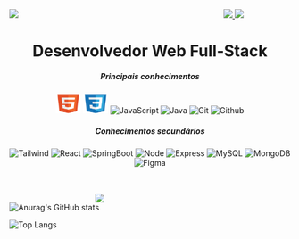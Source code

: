 <img align="left" width="300px" src="https://media3.giphy.com/media/v1.Y2lkPTc5MGI3NjExMzZhZDAyM2U1ZDVmNjVmZWEwNjZlYjM4NGFlMTBlNDQ3NDBlYmVkZCZjdD1z/fAiJGA3EleFKx3gLv2/giphy.gif">

<div>
   <div align="center">
   <a  href="https://www.linkedin.com/in/rdcodigo/" target="_blank"><img src="https://img.shields.io/badge/-LinkedIn-%230077B5?style=for-the-badge&logo=linkedin&logoColor=white"</a>
   <a href="https://rdcodigo-page-three-orcin.vercel.app/" target="_blank"><img src="https://img.shields.io/badge/portfólio-important?style=for-the-badge&logo=About.me&logoColor=white"></a>
  </div>
 <h1 align="center">Desenvolvedor Web Full-Stack</h1>

</div>   
  <div align="center">
   <h5 align="center">Principais conhecimentos</h5>
   <div align="center">
    <img alt="HTML" height="35" width="45" src="https://raw.githubusercontent.com/devicons/devicon/master/icons/html5/html5-original.svg">
    <img alt="CSS" height="35" width="45" src="https://raw.githubusercontent.com/devicons/devicon/master/icons/css3/css3-original.svg">
    <img alt="JavaScript" height="35" width="45" src="https://cdn.jsdelivr.net/gh/devicons/devicon/icons/javascript/javascript-original.svg">
    <img alt="Java" height="35" width="45" src="https://cdn.jsdelivr.net/gh/devicons/devicon/icons/java/java-original.svg">
    <img alt="Git" height="35" width="45" src="https://cdn.jsdelivr.net/gh/devicons/devicon/icons/git/git-original.svg">
    <img alt="Github" height="35" width="45" src="https://cdn.jsdelivr.net/gh/devicons/devicon/icons/github/github-original.svg">

   <h5 align="center">Conhecimentos secundários</h5>
   <div align="center">
    <img alt="Tailwind" height="35" width="45" src="https://cdn.jsdelivr.net/gh/devicons/devicon/icons/tailwindcss/tailwindcss-plain.svg">
    <img alt="React" height="35" width="45" src="https://cdn.jsdelivr.net/gh/devicons/devicon/icons/react/react-original.svg">
    <img alt="SpringBoot" height="35" width="45" src="https://cdn.jsdelivr.net/gh/devicons/devicon/icons/spring/spring-original.svg">
    <img alt="Node" height="35" width="45" src="https://cdn.jsdelivr.net/gh/devicons/devicon/icons/nodejs/nodejs-plain.svg">
    <img alt="Express" height="35" width="45" src="https://cdn.jsdelivr.net/gh/devicons/devicon/icons/express/express-original.svg">
    <img alt="MySQL" height="35" width="45" src="https://cdn.jsdelivr.net/gh/devicons/devicon/icons/mysql/mysql-original.svg">
    <img alt="MongoDB" height="35" width="45" src="https://cdn.jsdelivr.net/gh/devicons/devicon/icons/mongodb/mongodb-original.svg">
    <img alt="Figma" height="35" width="45" src="https://cdn.jsdelivr.net/gh/devicons/devicon/icons/figma/figma-original.svg">
   </div>
   </div>
   
   <div align="center">
    
   </div>

 </div>

 
 ##
 
 <br>

 <img align="right" width="350px" src="https://media3.giphy.com/media/v1.Y2lkPTc5MGI3NjExMmI3NTNmODJlMTNkNWRiYWNiZjMxMzFhZDBkOWY1ZTZjM2YxYjc3YSZjdD1z/jdPMeyv9rn0hZHh8n9/giphy.gif">

 ![Anurag's GitHub stats](https://github-readme-stats.vercel.app/api?username=rdcodigo&show_icons=true&theme=vue-dark)
 
 ![Top Langs](https://github-readme-stats.vercel.app/api/top-langs/?username=rdcodigo&layout=compact&theme=vue-dark)
